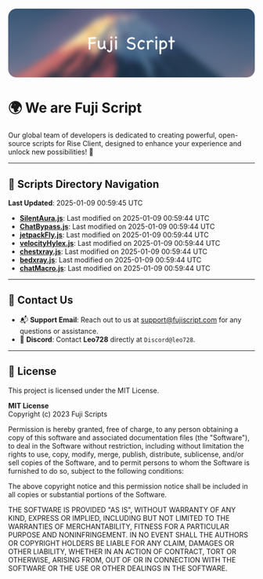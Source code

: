 ![Banner](.github/b.webp)

# 🌍 **We are Fuji Script**

Our global team of developers is dedicated to creating powerful, open-source scripts for Rise Client, designed to enhance your experience and unlock new possibilities! 🌟

---
<!-- SCRIPTS_NAVIGATION_START -->
## 📂 **Scripts Directory Navigation**

**Last Updated**: 2025-01-09 00:59:45 UTC

- **[SilentAura.js](scripts/SilentAura.js)**: Last modified on 2025-01-09 00:59:44 UTC
- **[ChatBypass.js](scripts/ChatBypass.js)**: Last modified on 2025-01-09 00:59:44 UTC
- **[jetpackFly.js](scripts/jetpackFly.js)**: Last modified on 2025-01-09 00:59:44 UTC
- **[velocityHylex.js](scripts/velocityHylex.js)**: Last modified on 2025-01-09 00:59:44 UTC
- **[chestxray.js](scripts/chestxray.js)**: Last modified on 2025-01-09 00:59:44 UTC
- **[bedxray.js](scripts/bedxray.js)**: Last modified on 2025-01-09 00:59:44 UTC
- **[chatMacro.js](scripts/chatMacro.js)**: Last modified on 2025-01-09 00:59:44 UTC

<!-- SCRIPTS_NAVIGATION_END -->

---

## 💬 **Contact Us**  
- 📬 **Support Email**: Reach out to us at [support@fujiscript.com](mailto:support@fujiscript.com) for any questions or assistance.  
- 💬 **Discord**: Contact **Leo728** directly at `Discord@leo728`.

---

## 📜 **License**

This project is licensed under the MIT License.  

**MIT License**  
Copyright (c) 2023 Fuji Scripts  

Permission is hereby granted, free of charge, to any person obtaining a copy of this software and associated documentation files (the "Software"), to deal in the Software without restriction, including without limitation the rights to use, copy, modify, merge, publish, distribute, sublicense, and/or sell copies of the Software, and to permit persons to whom the Software is furnished to do so, subject to the following conditions:  

The above copyright notice and this permission notice shall be included in all copies or substantial portions of the Software.  

THE SOFTWARE IS PROVIDED "AS IS", WITHOUT WARRANTY OF ANY KIND, EXPRESS OR IMPLIED, INCLUDING BUT NOT LIMITED TO THE WARRANTIES OF MERCHANTABILITY, FITNESS FOR A PARTICULAR PURPOSE AND NONINFRINGEMENT. IN NO EVENT SHALL THE AUTHORS OR COPYRIGHT HOLDERS BE LIABLE FOR ANY CLAIM, DAMAGES OR OTHER LIABILITY, WHETHER IN AN ACTION OF CONTRACT, TORT OR OTHERWISE, ARISING FROM, OUT OF OR IN CONNECTION WITH THE SOFTWARE OR THE USE OR OTHER DEALINGS IN THE SOFTWARE.  
